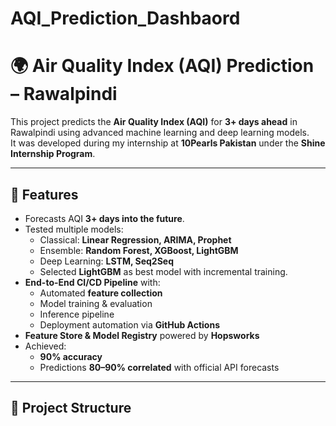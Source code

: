 ﻿# AQI_Prediction_Dashbaord
# 🌍 Air Quality Index (AQI) Prediction – Rawalpindi

This project predicts the **Air Quality Index (AQI)** for **3+ days ahead** in Rawalpindi using advanced machine learning and deep learning models.  
It was developed during my internship at **10Pearls Pakistan** under the **Shine Internship Program**.

---

## 🚀 Features
- Forecasts AQI **3+ days into the future**.
- Tested multiple models:
  - Classical: **Linear Regression, ARIMA, Prophet**
  - Ensemble: **Random Forest, XGBoost, LightGBM**
  - Deep Learning: **LSTM, Seq2Seq**
  - Selected **LightGBM** as best model with incremental training.
- **End-to-End CI/CD Pipeline** with:
  - Automated **feature collection**
  - Model training & evaluation
  - Inference pipeline
  - Deployment automation via **GitHub Actions**
- **Feature Store & Model Registry** powered by **Hopsworks**
- Achieved:
  - **90% accuracy**
  - Predictions **80–90% correlated** with official API forecasts

---

## 📂 Project Structure

